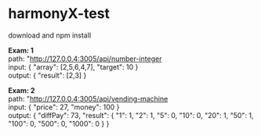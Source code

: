 # harmonyX-test


download and npm install 

<b>Exam: 1 </b><br />
path: "http://127.0.0.4:3005/api/number-integer <br />
input: {
 "array": [2,5,6,4,7],
 "target": 10
}
<br />
output: {
  "result": [2,3]
}
<br />

<b>Exam: 2 </b> <br />
path: "http://127.0.0.4:3005/api/vending-machine <br />
input: {
  "price": 27,
  "money": 100
}
<br />
output: {
 "diffPay": 73,
 "result": {
    "1": 1,
    "2": 1,
    "5": 0,
    "10": 0,
    "20": 1,
    "50": 1,
    "100": 0,
    "500": 0,
    "1000": 0
  }
}
